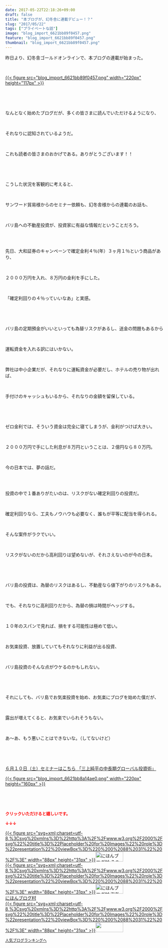 ```yaml
---
date: 2017-05-22T22:18:26+09:00
draft: false
title: "本ブログが、幻冬舎に連載デビュー！？"
slug: "2017/05/22"
tags: ["プライベートな話"]
image: "blog_import_6621bb89f0457.png"
feature: "blog_import_6621bb89f0457.png"
thumbnail: "blog_import_6621bb89f0457.png"
---
```

<p>昨日より、幻冬舎ゴールドオンラインで、本ブログの連載が始まった。</p><p> </p><p><a href="9278" target="_blank">{{< figure src="blog_import_6621bb89f0457.png" width="220px" height="117px" >}}</a></p><p> </p><p> </p><p>なんとなく始めたブログだが、多くの皆さまに読んでいただけるようになり、</p><p> </p><p>それなりに認知されているようだ。</p><p> </p><p>これも読者の皆さまのおかげである。ありがとうございます！！</p><p> </p><p> </p><p>こうした状況を客観的に考えると、</p><p> </p><p>サンワード貿易様からのセミナー依頼も、幻冬舎様からの連載のお話も、</p><p> </p><p>バリ島への不動産投資が、投資家に有益な情報だということだろう。</p><p> </p><p><br/>先日、大和証券のキャンペーンで確定金利４％(年）３ヶ月１％という商品があり、</p><p> </p><p>２０００万円を入れ、８万円の金利を手にした。</p><p> </p><p>「確定利回りの４％っていいなあ」と実感。</p><p> </p><p> </p><p>バリ島の定期預金がいいといっても為替リスクがあるし、送金の問題もあるから</p><p> </p><p>運転資金を入れる訳にはいかない。</p><p> </p><p>弊社は中小企業だが、それなりに運転資金が必要だし、ホテルの売り物が出れば、</p><p> </p><p>手付けのキャッシュもいるから、それなりの金額を留保している。</p><p> </p><p> </p><p>ゼロ金利では、そういう資金は完全に寝てしまうが、金利がつけば大きい。</p><p> </p><p>２０００万円で手にした利息が８万円ということは、２億円なら８０万円。</p><p> </p><p>今の日本では、夢の話だ。</p><p> </p><p><br/>投資の中で１番ありがたいのは、リスクがない確定利回りの投資だ。</p><p> </p><p>確定利回りなら、工夫もノウハウも必要なく、誰もが平等に配当を得られる。</p><p> </p><p>そんな案件がラクでいい。</p><p> </p><p>リスクがないのだから高利回りは望めないが、それさえないのが今の日本。</p><p> </p><p> </p><p>バリ島の投資は、為替のリスクはあるし、不動産なら値下がりのリスクもある。</p><p> </p><p>でも、それなりに高利回りだから、為替の損は時間がヘッジする。</p><p> </p><p>１０年のスパンで見れば、損をする可能性は極めて低い。</p><p> </p><p>お気楽投資、放置していてもそれなりに利益が出る投資、</p><p> </p><p>バリ島投資のそんな点がウケるのかもしれない。</p><p> </p><p> </p><p>それにしても、バリ島でお気楽投資を始め、お気楽にブログを始めた僕だが、</p><p> </p><p>露出が増えてくると、お気楽でいられそうもない。</p><p> </p><p>あ～あ、もう悪いことはできないな。（してないけど）</p><p> </p><p> </p><p><a href="10_ek" target="_blank">６月１０日（土）セミナーはこちら 「三上純平の中長期グローバル投資術」</a></p><p><a href="10_ek" target="_blank">{{< figure src="blog_import_6621bb8a14ae0.png" width="220px" height="160px" >}}</a></p><p> </p><p> </p><p><font color="#ff0000" size="2"><strong>クリックいただけると嬉しいです。</strong></font></p><p><font color="#ff0000" size="2"><strong>↓↓↓</strong></font></p><p><a href="ranking.html?p_cid=01260127" id="&amp;blogmura_banner" target="_blank">{{< figure src="svg+xml;charset=utf-8,%3Csvg%20xmlns%3D%22http%3A%2F%2Fwww.w3.org%2F2000%2Fsvg%22%20title%3D%22Placeholder%20for%20Images%22%20role%3D%22presentation%22%20viewBox%3D%220%200%2088%2031%22%20%2F%3E" width="88px" height="31px" >}}<noscript><img alt="にほんブログ村 その他生活ブログ 不動産投資へ" border="0" height="31" src="//life.blogmura.com/hudousantoushi/img/hudousantoushi88_31.gif" width="88"></noscript></a><br/><a href="ranking.html?p_cid=01260127" target="_blank">{{< figure src="svg+xml;charset=utf-8,%3Csvg%20xmlns%3D%22http%3A%2F%2Fwww.w3.org%2F2000%2Fsvg%22%20title%3D%22Placeholder%20for%20Images%22%20role%3D%22presentation%22%20viewBox%3D%220%200%2088%2031%22%20%2F%3E" width="88px" height="31px" >}}<noscript><img alt="にほんブログ村 海外生活ブログ バリ島情報へ" border="0" height="31" src="https://img-proxy.blog-video.jp/images?url=http%3A%2F%2Foverseas.blogmura.com%2Fbali%2Fimg%2Fbali88_31.gif" width="88"></noscript></a><br/><a href="ranking.html?p_cid=01260127" target="_blank">にほんブログ村</a><br/><a href="link.php?1804582" title="人気ブログランキングへ">{{< figure src="svg+xml;charset=utf-8,%3Csvg%20xmlns%3D%22http%3A%2F%2Fwww.w3.org%2F2000%2Fsvg%22%20title%3D%22Placeholder%20for%20Images%22%20role%3D%22presentation%22%20viewBox%3D%220%200%2088%2031%22%20%2F%3E" width="88px" height="31px" >}}<noscript><img border="0" height="31" src="https://blog.with2.net/img/banner/banner_22.gif" width="88"></noscript></a></p><p><a href="link.php?1804582" style="font-size: 12px;">人気ブログランキングへ</a></p>

